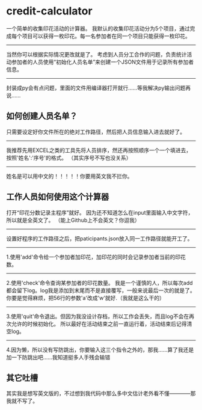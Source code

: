 # credit-calculator
一个简单的收集印花活动的计算器。
我默认的收集印花活动分为5个项目，通过完成每个项目可以获得一枚印花。每一名参加者在同一个项目只能获得一枚印花。
***
当然你可以根据实际情况更改就是了。
考虑到人员分工合作的问题，负责统计活动参加者的人员使用“初始化人员名单”来创建一个JSON文件用于记录所有参加者信息。
***
封装成py会有点问题，里面的文件用编译器打开就行……等我解决py输出问题再说……
## 如何创建人员名单？
只需要设定好你文件所在的绝对工作路径，然后把人员信息输入进去就好了。
***
我推荐先用EXCEL之类的工具先将人员排序，然还再按照顺序一个一个填进去，按照'姓名':'序号'的格式。
（其实序号不写也没关系）
***
姓名是可以用中文的！！！！！你要用英文我不拦你。
## 工作人员如何使用这个计算器
打开“印花分数记录主程序”就好。
因为还不知道怎么在input里面输入中文字符，所以就是全英文了。
（能上Github上不会英文？你逗我）
***
设置好程序的工作路径之后，把paticipants.json放入同一工作路径就能开工了。
***
1.使用'add'命令给一个参加者加印花，加印花的同时会记录参加者当前的印花数。
***
2.使用'check'命令查询某参加者的印花数量。
我是一个谨慎的人，所以每次add都会留下log。log我是添加到末尾而不是直接覆写，一般来说最后一次的就是了。
你要是觉得麻烦，把56行的参数'a'改成'w'就好.（我就是这么干的）
***
3.使用'quit'命令退出。但因为我没设计存档，所以工作会丢失，而且log不会在再次允许的时候初始化。
所以最好在活动结束之前一直运行着，活动结束后记得清空log。
***
4.因为懒，所以没有写防跳出，你要输入这三个指令之外的，那我……算了我还是加一下防跳出吧……我知道挺多人手残会输错
## 其它吐槽
其实我是想写英文版的，不过想到我代码中那么多中文估计老外看不懂————那我就不写了。
